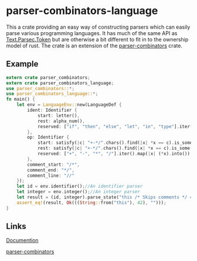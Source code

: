 # parser-combinators-language
This a crate providing an easy way of constructing parsers which can easily parse various programming languages. It has much of the same API as [Text.Parsec.Token](hackage.haskell.org/package/parsec-3.1.9/docs/Text-Parsec-Token.html) but are otherwise a bit different to fit in to the ownership model of rust. The crate is an extension of the [parser-combinators](https://github.com/Marwes/parser-combinators) crate.

## Example
```rust
extern crate parser_combinators;
extern crate parser_combinators_language;
use parser_combinators::*;
use parser_combinators_language::*;
fn main() {
    let env = LanguageEnv::new(LanguageDef {
        ident: Identifier {
            start: letter(),
            rest: alpha_num(),
            reserved: ["if", "then", "else", "let", "in", "type"].iter().map(|x| (*x).into()).collect()
        },
        op: Identifier {
            start: satisfy(|c| "+-*/".chars().find(|x| *x == c).is_some()),
            rest: satisfy(|c| "+-*/".chars().find(|x| *x == c).is_some()),
            reserved: ["+", "-", "*", "/"].iter().map(|x| (*x).into()).collect()
        },
        comment_start: "/*",
        comment_end: "*/",
        comment_line: "//"
    });
    let id = env.identifier();//An identifier parser
    let integer = env.integer();//An integer parser
    let result = (id, integer).parse_state("this /* Skips comments */ 42");
    assert_eq!(result, Ok(((String::from("this"), 42), "")));
}
```

## Links

[Documention](https://marwes.github.io/parser-combinators-language/parser_combinators_language/index.html)

[parser-combinators](https://github.com/Marwes/parser-combinators)
